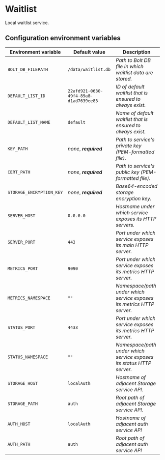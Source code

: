 # Waitlist

Local waitlist service.

## Configuration environment variables

| Environment variable     | Default value                          | Description                                                           |
| ------------------------ | -------------------------------------- | --------------------------------------------------------------------- |
| `BOLT_DB_FILEPATH`       | `/data/waitlist.db`                    | _Path to Bolt DB file in which waitlist data are stored._             |
| `DEFAULT_LIST_ID`        | `22afd921-0630-49f4-89a8-d1ad7639ee83` | _ID of default waitlist that is ensured to always exist._             |
| `DEFAULT_LIST_NAME`      | `default`                              | _Name of default waitlist that is ensured to always exist._           |
| `KEY_PATH`               | _none_, **_required_**                 | _Path to service's private key (PEM-formatted file)._                 |
| `CERT_PATH`              | _none_, **_required_**                 | _Path to service's public key (PEM-formatted file)._                  |
| `STORAGE_ENCRYPTION_KEY` | _none_, **_required_**                 | _Base64-encoded storage encryption key._                              |
| `SERVER_HOST`            | `0.0.0.0`                              | _Hostname under which service exposes its HTTP servers._              |
| `SERVER_PORT`            | `443`                                  | _Port under which service exposes its main HTTP server._              |
| `METRICS_PORT`           | `9090`                                 | _Port under which service exposes its metrics HTTP server._           |
| `METRICS_NAMESPACE`      | `""`                                   | _Namespace/path under which service exposes its metrics HTTP server._ |
| `STATUS_PORT`            | `4433`                                 | _Port under which service exposes its metrics HTTP server._           |
| `STATUS_NAMESPACE`       | `""`                                   | _Namespace/path under which service exposes its status HTTP server._  |
| `STORAGE_HOST`           | `localAuth`                            | _Hostname of adjacent Storage service API._                           |
| `STORAGE_PATH`           | `auth`                                 | _Root path of adjacent Storage service API._                          |
| `AUTH_HOST`              | `localAuth`                            | _Hostname of adjacent auth service API_                               |
| `AUTH_PATH`              | `auth`                                 | _Root path of adjacent auth service API_                              |
